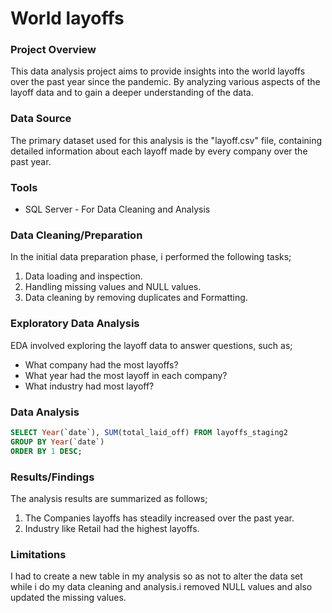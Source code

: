 # World layoffs

### Project Overview

This data analysis project aims to provide insights into the world layoffs over the past year since the pandemic. By analyzing various aspects of the layoff data and to gain a deeper understanding of the data.

### Data Source

The primary dataset used for this analysis is the "layoff.csv" file, containing detailed information about each layoff made by every company over the past year.

### Tools

- SQL Server - For Data Cleaning and Analysis


### Data Cleaning/Preparation

In the initial data preparation phase, i performed the following tasks;
1. Data loading and inspection.
2. Handling missing values and NULL values.
3. Data cleaning by removing duplicates and Formatting.


### Exploratory Data Analysis

EDA involved exploring the layoff data to answer questions, such as;

- What company had the most layoffs?
- What year had the most layoff in each company?
- What industry had most layoff?


### Data Analysis

```sql
SELECT Year(`date`), SUM(total_laid_off) FROM layoffs_staging2
GROUP BY Year(`date`)
ORDER BY 1 DESC;
```

### Results/Findings

The analysis results are summarized as follows;
1. The Companies layoffs has steadily increased over the past year.
2. Industry like Retail had the highest layoffs.

### Limitations

I had to create a new table in my analysis so as not to alter the data set while i do my data cleaning and analysis.i removed NULL values and also updated the missing values.

